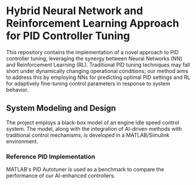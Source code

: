 # Hybrid Neural Network and Reinforcement Learning Approach for PID Controller Tuning

This repository contains the implementation of a novel approach to PID controller tuning, leveraging the synergy between Neural Networks (NN) and Reinforcement Learning (RL). Traditional PID tuning techniques may fall short under dynamically changing operational conditions; our method aims to address this by employing NNs for predicting optimal PID settings and RL for adaptively fine-tuning control parameters in response to system behavior.

## System Modeling and Design
The project employs a black-box model of an engine idle speed control system. The model, along with the integration of AI-driven methods with traditional control mechanisms, is developed in a MATLAB/Simulink environment.

### Reference PID Implementation
MATLAB's PID Autotuner is used as a benchmark to compare the performance of our AI-enhanced controllers.
